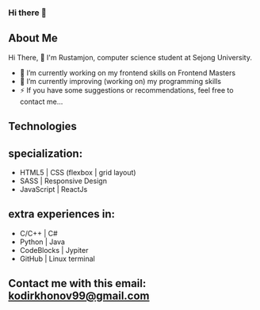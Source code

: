 ### Hi there 👋

<!--
**rkodirkhonov/rkodirkhonov** is a ✨ _special_ ✨ repository because its `README.md` (this file) appears on your GitHub profile.

Here are some ideas to get you started:

- 🔭 I’m currently working on ...
- 🌱 I’m currently learning ...
- 👯 I’m looking to collaborate on ...
- 🤔 I’m looking for help with ...
- 💬 Ask me about ...
- 📫 How to reach me: ...
- 😄 Pronouns: ...
- ⚡ Fun fact: ...
-->

## About Me
 Hi There, 👋 I'm Rustamjon, computer science student at Sejong University.
- 🔭 I’m currently working on my frontend skills on Frontend Masters
- 🌱 I’m currently improving (working on) my programming skills
- ⚡ If you have some suggestions or recommendations, feel free to contact me...

## Technologies
## specialization: 
- HTML5 | CSS (flexbox | grid layout)
- SASS | Responsive Design
- JavaScript | ReactJs
## extra experiences in: 
- C/C++ | C#
- Python | Java
- CodeBlocks | Jypiter
- GitHub | Linux terminal

<!-- [![status](https://github-readme-stats.vercel.app/api?username=rkodirkhonov)](https://github.com/anuraghazra/github-readme-stats) -->

<!-- ## Projects 
- https://rkodirkhonov.github.io/ppractice
- https://rkodirkhonov.github.io/src
-->

## Contact me with this email: kodirkhonov99@gmail.com
